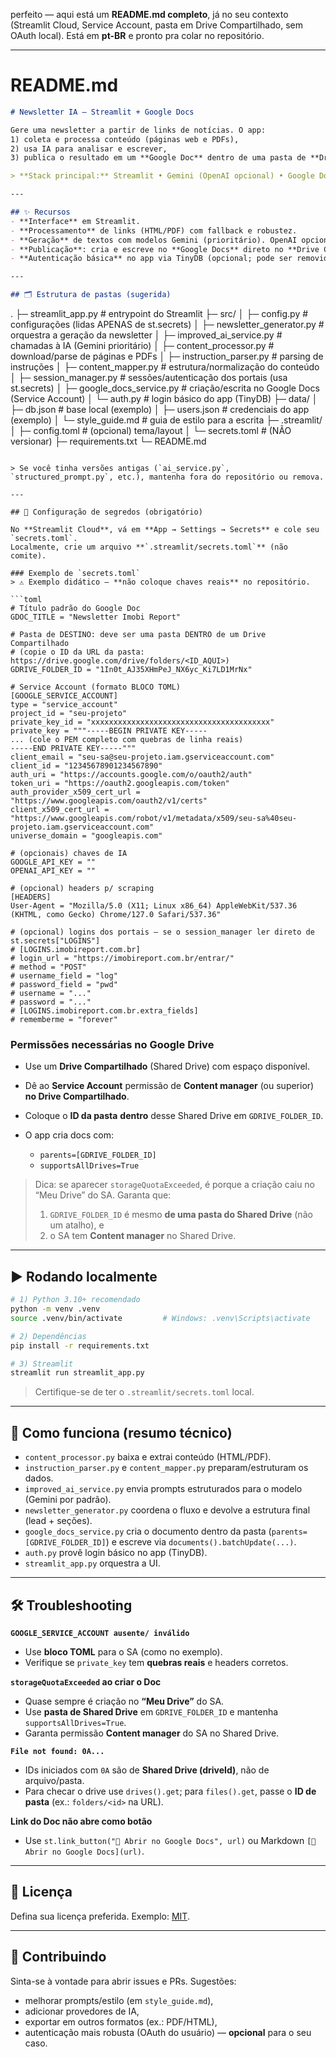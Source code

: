 perfeito — aqui está um **README.md completo**, já no seu contexto (Streamlit Cloud, Service Account, pasta em Drive Compartilhado, sem OAuth local). Está em **pt-BR** e pronto pra colar no repositório.

---

# README.md

```markdown
# Newsletter IA — Streamlit + Google Docs

Gere uma newsletter a partir de links de notícias. O app:
1) coleta e processa conteúdo (páginas web e PDFs),
2) usa IA para analisar e escrever,
3) publica o resultado em um **Google Doc** dentro de uma pasta de **Drive Compartilhado**.

> **Stack principal:** Streamlit • Gemini (OpenAI opcional) • Google Docs/Drive API (Service Account) • TinyDB

---

## ✨ Recursos
- **Interface** em Streamlit.
- **Processamento** de links (HTML/PDF) com fallback e robustez.
- **Geração** de textos com modelos Gemini (prioritário). OpenAI opcional.
- **Publicação**: cria e escreve no **Google Docs** direto no **Drive Compartilhado** (sem OAuth do usuário).
- **Autenticação básica** no app via TinyDB (opcional; pode ser removido depois).

---

## 🗂 Estrutura de pastas (sugerida)
```

.
├─ streamlit_app.py                 # entrypoint do Streamlit
├─ src/
│  ├─ config.py                     # configurações (lidas APENAS de st.secrets)
│  ├─ newsletter_generator.py       # orquestra a geração da newsletter
│  ├─ improved_ai_service.py        # chamadas à IA (Gemini prioritário)
│  ├─ content_processor.py          # download/parse de páginas e PDFs
│  ├─ instruction_parser.py         # parsing de instruções
│  ├─ content_mapper.py             # estrutura/normalização do conteúdo
│  ├─ session_manager.py            # sessões/autenticação dos portais (usa st.secrets)
│  ├─ google_docs_service.py        # criação/escrita no Google Docs (Service Account)
│  └─ auth.py                       # login básico do app (TinyDB)
├─ data/
│  ├─ db.json                       # base local (exemplo)
│  ├─ users.json                    # credenciais do app (exemplo)
│  └─ style_guide.md                # guia de estilo para a escrita
├─ .streamlit/
│  ├─ config.toml                   # (opcional) tema/layout
│  └─ secrets.toml                  # (NÃO versionar)
├─ requirements.txt
└─ README.md

````

> Se você tinha versões antigas (`ai_service.py`, `structured_prompt.py`, etc.), mantenha fora do repositório ou remova.

---

## 🔐 Configuração de segredos (obrigatório)

No **Streamlit Cloud**, vá em **App → Settings → Secrets** e cole seu `secrets.toml`.  
Localmente, crie um arquivo **`.streamlit/secrets.toml`** (não comite).

### Exemplo de `secrets.toml`  
> ⚠️ Exemplo didático — **não coloque chaves reais** no repositório.

```toml
# Título padrão do Google Doc
GDOC_TITLE = "Newsletter Imobi Report"

# Pasta de DESTINO: deve ser uma pasta DENTRO de um Drive Compartilhado
# (copie o ID da URL da pasta: https://drive.google.com/drive/folders/<ID_AQUI>)
GDRIVE_FOLDER_ID = "1In0t_AJ35XHmPeJ_NX6yc_Ki7LD1MrNx"

# Service Account (formato BLOCO TOML)
[GOOGLE_SERVICE_ACCOUNT]
type = "service_account"
project_id = "seu-projeto"
private_key_id = "xxxxxxxxxxxxxxxxxxxxxxxxxxxxxxxxxxxxxxxx"
private_key = """-----BEGIN PRIVATE KEY-----
... (cole o PEM completo com quebras de linha reais)
-----END PRIVATE KEY-----"""
client_email = "seu-sa@seu-projeto.iam.gserviceaccount.com"
client_id = "12345678901234567890"
auth_uri = "https://accounts.google.com/o/oauth2/auth"
token_uri = "https://oauth2.googleapis.com/token"
auth_provider_x509_cert_url = "https://www.googleapis.com/oauth2/v1/certs"
client_x509_cert_url = "https://www.googleapis.com/robot/v1/metadata/x509/seu-sa%40seu-projeto.iam.gserviceaccount.com"
universe_domain = "googleapis.com"

# (opcionais) chaves de IA
GOOGLE_API_KEY = ""
OPENAI_API_KEY = ""

# (opcional) headers p/ scraping
[HEADERS]
User-Agent = "Mozilla/5.0 (X11; Linux x86_64) AppleWebKit/537.36 (KHTML, como Gecko) Chrome/127.0 Safari/537.36"

# (opcional) logins dos portais — se o session_manager ler direto de st.secrets["LOGINS"]
# [LOGINS.imobireport.com.br]
# login_url = "https://imobireport.com.br/entrar/"
# method = "POST"
# username_field = "log"
# password_field = "pwd"
# username = "..."
# password = "..."
# [LOGINS.imobireport.com.br.extra_fields]
# rememberme = "forever"
````

### Permissões necessárias no Google Drive

* Use um **Drive Compartilhado** (Shared Drive) com espaço disponível.
* Dê ao **Service Account** permissão de **Content manager** (ou superior) **no Drive Compartilhado**.
* Coloque o **ID da pasta** **dentro** desse Shared Drive em `GDRIVE_FOLDER_ID`.
* O app cria docs com:

  * `parents=[GDRIVE_FOLDER_ID]`
  * `supportsAllDrives=True`

> Dica: se aparecer `storageQuotaExceeded`, é porque a criação caiu no “Meu Drive” do SA. Garanta que:
>
> 1. `GDRIVE_FOLDER_ID` é mesmo **de uma pasta do Shared Drive** (não um atalho), e
> 2. o SA tem **Content manager** no Shared Drive.

---

## ▶️ Rodando localmente

```bash
# 1) Python 3.10+ recomendado
python -m venv .venv
source .venv/bin/activate         # Windows: .venv\Scripts\activate

# 2) Dependências
pip install -r requirements.txt

# 3) Streamlit
streamlit run streamlit_app.py
```

> Certifique-se de ter o `.streamlit/secrets.toml` local.


---

## 🧪 Como funciona (resumo técnico)

* `content_processor.py` baixa e extrai conteúdo (HTML/PDF).
* `instruction_parser.py` e `content_mapper.py` preparam/estruturam os dados.
* `improved_ai_service.py` envia prompts estruturados para o modelo (Gemini por padrão).
* `newsletter_generator.py` coordena o fluxo e devolve a estrutura final (lead + seções).
* `google_docs_service.py` cria o documento dentro da pasta (`parents=[GDRIVE_FOLDER_ID]`) e escreve via `documents().batchUpdate(...)`.
* `auth.py` provê login básico no app (TinyDB).
* `streamlit_app.py` orquestra a UI.

---

## 🛠 Troubleshooting

**`GOOGLE_SERVICE_ACCOUNT ausente/ inválido`**

* Use **bloco TOML** para o SA (como no exemplo).
* Verifique se `private_key` tem **quebras reais** e headers corretos.

**`storageQuotaExceeded` ao criar o Doc**

* Quase sempre é criação no **“Meu Drive”** do SA.
* Use **pasta de Shared Drive** em `GDRIVE_FOLDER_ID` e mantenha `supportsAllDrives=True`.
* Garanta permissão **Content manager** do SA no Shared Drive.

**`File not found: 0A...`**

* IDs iniciados com `0A` são de **Shared Drive (driveId)**, não de arquivo/pasta.
* Para checar o drive use `drives().get`; para `files().get`, passe o **ID de pasta** (ex.: `folders/<id>` na URL).

**Link do Doc não abre como botão**

* Use `st.link_button("📂 Abrir no Google Docs", url)` ou Markdown `[📂 Abrir no Google Docs](url)`.


---

## 📜 Licença

Defina sua licença preferida. Exemplo: [MIT](https://opensource.org/licenses/MIT).

---

## 🙌 Contribuindo

Sinta-se à vontade para abrir issues e PRs. Sugestões:

* melhorar prompts/estilo (em `style_guide.md`),
* adicionar provedores de IA,
* exportar em outros formatos (ex.: PDF/HTML),
* autenticação mais robusta (OAuth do usuário) — **opcional** para o seu caso.
